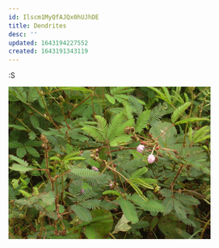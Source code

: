 ```yaml
---
id: Ilscm1MyQfAJQx0hUJhDE
title: Dendrites
desc: ''
updated: 1643194227552
created: 1643191343119
---
```


:S

![Image_Description](assets/images/Mimosa_pudica.gif)